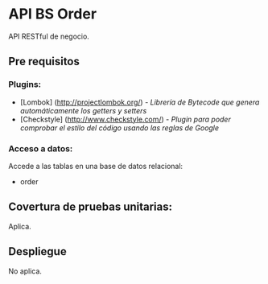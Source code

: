 # API BS Order
API RESTful de negocio.

## Pre requisitos

### Plugins:
* [Lombok] (http://projectlombok.org/) - *Librería de Bytecode que genera automáticamente los getters y setters*
* [Checkstyle] (http://www.checkstyle.com/) - *Plugin para poder comprobar el estilo del código usando las reglas de Google*

### Acceso a datos:
Accede a las tablas en una base de datos relacional:
- order

## Covertura de pruebas unitarias:
Aplica.

## Despliegue
No aplica.
